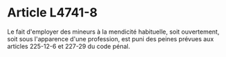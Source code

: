 # Article L4741-8

Le fait d'employer des mineurs à la mendicité habituelle, soit ouvertement, soit sous l'apparence d'une profession, est puni des peines prévues aux articles 225-12-6 et 227-29 du code pénal.